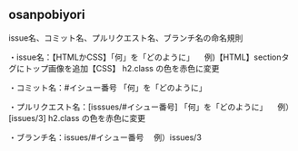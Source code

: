 ## osanpobiyori
 issue名、コミット名、プルリクエスト名、ブランチ名の命名規則

 ・issue名：【HTMLかCSS】「何」を「どのように」 　例)【HTML】sectionタグにトップ画像を追加【CSS】 h2.class の色を赤色に変更

 ・コミット名：#イシュー番号 「何」を「どのように」

 ・プルリクエスト名：[isssues/#イシュー番号] 「何」を「どのように」 　例）[issues/3] h2.class の色を赤色に変更

 ・ブランチ名：issues/#イシュー番号 　例）issues/3
